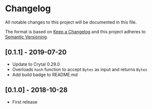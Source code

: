 # Changelog
All notable changes to this project will be documented in this file.

The format is based on [Keep a Changelog](http://keepachangelog.com/)
and this project adheres to [Semantic Versioning](http://semver.org/).

## [0.1.1] - 2019-07-20
- Update to Crytal 0.29.0
- Overloads `hash` function to accept `Bytes` as input and returns `Bytes`
- Add build badge to README.md

## [0.1.0] - 2018-10-28
- First release
